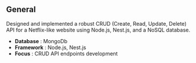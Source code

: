 ## General ##
Designed and implemented a robust CRUD (Create, Read, Update, Delete) API for a Netflix-like website using Node.js, Nest.js, and a NoSQL database. 

- **Database** : MongoDb
- **Framework** : Node.js, Nest.js
- **Focus** : CRUD API endpoints development


